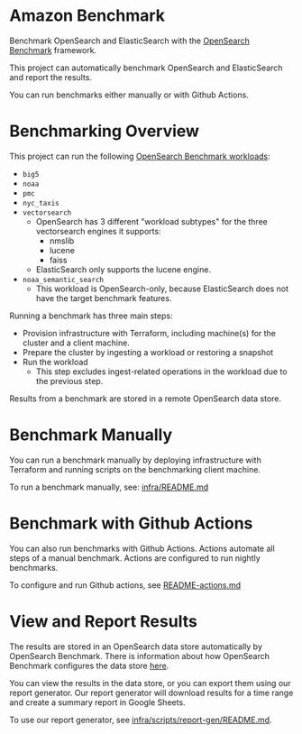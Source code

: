 # Amazon Benchmark
Benchmark OpenSearch and ElasticSearch with the [OpenSearch Benchmark](https://github.com/opensearch-project/opensearch-benchmark) framework.

This project can automatically benchmark OpenSearch and ElasticSearch and report the results.

You can run benchmarks either manually or with Github Actions.

# Benchmarking Overview
This project can run the following [OpenSearch Benchmark workloads](https://github.com/opensearch-project/opensearch-benchmark-workloads):
- `big5`
- `noaa`
- `pmc`
- `nyc_taxis`
- `vectorsearch`
    - OpenSearch has 3 different "workload subtypes" for the three vectorsearch engines it supports:
        - nmslib
        - lucene
        - faiss
    - ElasticSearch only supports the lucene engine.
- `noaa_semantic_search`
    - This workload is OpenSearch-only, because ElasticSearch does not have the target benchmark features.

Running a benchmark has three main steps:
- Provision infrastructure with Terraform, including machine(s) for the cluster and a client machine.
- Prepare the cluster by ingesting a workload or restoring a snapshot
- Run the workload
    - This step excludes ingest-related operations in the workload due to the previous step.

Results from a benchmark are stored in a remote OpenSearch data store.

# Benchmark Manually
You can run a benchmark manually by deploying infrastructure with Terraform and running scripts on the benchmarking client machine.

To run a benchmark manually, see: [infra/README.md](infra/README.md)

# Benchmark with Github Actions
You can also run benchmarks with Github Actions. Actions automate all steps of a manual benchmark. Actions are configured to run nightly benchmarks.

To configure and run Github actions, see [README-actions.md](README-actions.md)

# View and Report Results
The results are stored in an OpenSearch data store automatically by OpenSearch Benchmark. There is information about how OpenSearch Benchmark configures the data store [here](https://opensearch.org/docs/latest/benchmark/reference/metrics/index/#opensearch).

You can view the results in the data store, or you can export them using our report generator. Our report generator will download results for a time range and create a summary report in Google Sheets.

To use our report generator, see [infra/scripts/report-gen/README.md](infra/scripts/report-gen/README.md).
